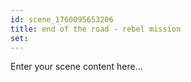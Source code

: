 ```yaml
---
id: scene_1760095653206
title: end of the road - rebel mission
set:
---
```


Enter your scene content here...